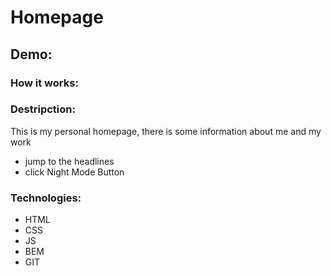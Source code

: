 # Homepage

## Demo:

### How it works:



### Destripction:
This is my personal homepage, there is some information about me and my work
- jump to the headlines
- click Night Mode Button


### Technologies:
- HTML
- CSS
- JS
- BEM
- GIT
